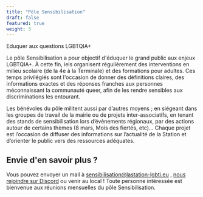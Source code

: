 ```yaml
---
title: "Pôle Sensibilisation"
draft: false
featured: true
weight: 3
---
```

Eduquer aux questions LGBTQIA+


Le pôle Sensibilisation a pour objectif d'éduquer le grand public aux enjeux LGBTQIA+. À cette fin, iels organisent régulièrement des interventions en milieu scolaire (de la 4e à la Terminale) et des formations pour adultes. Ces temps privilégiés sont l'occasion de donner des définitions claires, des informations exactes et des réponses franches aux personnes méconnaissant la communauté queer, afin de les rendre sensibles aux discriminations les entourant.

Les bénévoles du pôle militent aussi par d’autres moyens ; en siégeant dans les groupes de travail de la mairie ou de projets inter-associatifs, en tenant des stands de sensibilisation lors d’évènements régionaux, par des actions autour de certains thèmes (8 mars, Mois des fiertés, etc)… Chaque projet est l’occasion de diffuser des informations sur l’actualité de la Station et d’orienter le public vers des ressources adéquates.

## Envie d'en savoir plus ?

Vous pouvez envoyer un mail à sensibilisation@lastation-lgbti.eu , [nous rejoindre sur Discord](https://discord.gg/hMjAqkVDRh) ou venir au local ! Toute personne intéressée est bienvenue aux réunions mensuelles du pôle Sensibilisation.
